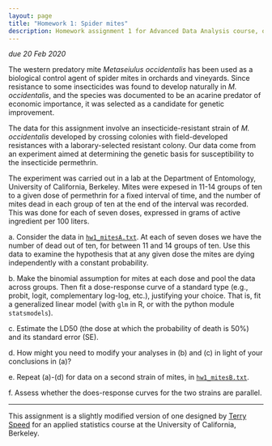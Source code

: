 ```yaml
---
layout: page
title: "Homework 1: Spider mites"
description: Homework assignment 1 for Advanced Data Analysis course, on fitting and evaluating a dose-response relationship with a generalized linear model.
---
```


_due 20 Feb 2020_


The western predatory mite _Metaseiulus occidentalis_ has been used as
a biological control agent of spider mites in orchards and vineyards.
Since resistance to some insecticides was found to develop naturally
in _M. occidentalis_, and the species was documented to be an
acarine predator of economic importance, it was selected as a
candidate for genetic improvement.

The data for this assignment involve an
insecticide-resistant strain of
_M. occidentalis_ developed by crossing colonies with field-developed
resistances with a laborary-selected resistant colony.
Our data come from an experiment aimed at determining the genetic
basis for susceptibility to the insecticide permethrin.

The experiment was carried out in a lab at the Department of
Entomology, University of California, Berkeley.
Mites were expesed in 11-14 groups of ten to a given dose
of permethrin for a fixed interval of time, and the number of mites
dead in each group of ten at the end of the interval was recorded.
This was done for each of seven doses, expressed in grams of active
ingredient per 100 liters.

a. Consider the data in [`hw1_mitesA.txt`](data/hw1_mitesA.txt).
At each of seven doses we have the number of dead out of ten, for
between 11 and 14 groups of ten. Use this data to examine the
hypothesis that at any given dose the mites are dying independently
with a constant probability.

b. Make the binomial assumption for mites at each dose and pool the
data across groups. Then fit a dose-response curve of a standard type
(e.g., probit, logit, complementary log-log, etc.), justifying your
choice. That is, fit a generalized linear model (with `glm` in R, or
with the python module `statsmodels`).

c. Estimate the LD50 (the dose at which the probability of death is
50%) and its standard error (SE).

d. How might you need to modify your analyses in (b) and (c) in light
of your conclusions in (a)?

e. Repeat (a)-(d) for data on a second strain of mites, in
[`hw1_mitesB.txt`](data/hw1_mitesB.txt).

f. Assess whether the does-response curves for the two strains are
parallel.

---

This assignment is a slightly modified version of one designed by [Terry
Speed](https://www.wehi.edu.au/people/terry-speed) for an applied
statistics course at the University of California, Berkeley.
